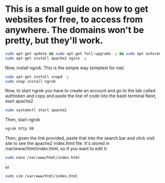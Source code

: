 # This is a small guide on how to get websites for free, to access from anywhere. The domains won't be pretty, but they'll work.
```bash
sudo apt-get update && sudo apt-get full-upgrade -y && sudo apt autoremove -y
sudo apt-get install apache2 nginx -y
```
Now, install ngrok. This is the simple way (simplest for me)
```bash
sudo apt-get install snapd -y
sudo snap install ngrok
```
Now, to start ngrok you have to create an account and go to the tab called authtoken and copy and paste the line of code into the bash terminal
Next, start apache2
```bash
sudo systemctl start apache2
```
Then, start ngrok
```bash
ngrok http 80
```
Then, given the link provided, paste that into the search bar and click visit site to see the apache2 index.html file. It's stored in /var/www/html/index.html, so if you want to edit it:
```bash
sudo nano /var/www/html/index.html
```
or
```bash
sudo vim /var/www/html/index.html
```
